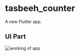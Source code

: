 # tasbeeh_counter

A new Flutter app.

## UI Part

![working of app](https://user-images.githubusercontent.com/96665912/163469601-e44e094a-ca1c-4846-ad32-37f75f94c612.gif)





